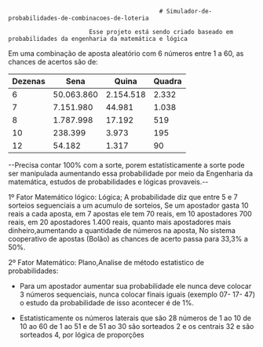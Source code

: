                                                # Simulador-de-probabilidades-de-combinacoes-de-loteria

                           Esse projeto está sendo criado baseado em probabilidades da engenharia da matemática e lógica


                                                    


Em uma combinação de aposta aleatório com 6 números entre 1 a 60, as chances de acertos são de: 

  Dezenas | Sena | Quina | Quadra
   ---|---|---|---
   6 | 50.063.860 | 2.154.518 | 2.332 
   7 | 7.151.980 | 44.981 | 1.038 
   8 | 1.787.998 | 17.192 | 519
  10 | 238.399 | 3.973 | 195
   12 | 54.182 | 1.317 | 90 
  

--Precisa contar 100% com a sorte, porem estatísticamente a sorte pode ser manipulada aumentando essa probabilidade por meio da Engenharia da matemática, estudos de probabilidades e lógicas provaveis.--


1º Fator Matemático lógico: Lógica; A probabilidade diz que entre 5 e 7 sorteios seguenciais a um acumulo de sorteios, Se um apostador gasta 10 reais a cada aposta, em 7 apostas ele tem 70 reais, em 10 apostadores 700 reais, em 20 apostadores 1.400 reais, quanto mais apostadores mais dinheiro,aumentando a quantidade de números na aposta, No sistema cooperativo de apostas (Bolão) as chances de acerto passa para 33,3% a 50%. 

2º Fator Matemático: Plano,Analise de método estatistico de probabilidades:   

 * Para um apostador aumentar sua probabilidade ele nunca deve colocar 3 números sequenciais, nunca colocar finais iguais (exemplo 07- 17- 47) o estudo da probabilidade de isso acontecer é de 1%.

 * Estatisticamente os números laterais que são 28 números de 1 ao 10 de 10 ao 60 de 1 ao 51 e de 51 ao 30 são sorteados 2 e os centrais 32 e são sorteados 4, por lógica de proporções
 


